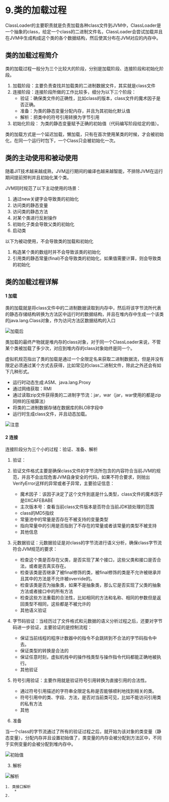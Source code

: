 # 9.类的加载过程
ClassLoader的主要职责就是负责加载各种class文件到JVM中，ClassLoader是一个抽象的class，给定一个class的二进制文件名，ClassLoader会尝试加载并且在JVM中生成构成这个类的各个数据结构，然后使其分布在JVM对应的内存中。

## 类的加载过程简介

类的加载过程一般分为三个比较大的阶段，分别是加载阶段、连接阶段和初始化阶段。
1. 加载阶段：主要负责查找并加载类的二进制数据文件，其实就是class文件
2. 连接阶段：连接阶段所做的工作比较多，细分为以下三个阶段：
    * 验证：确保类文件的正确性，比如class的版本，class文件的魔术因子是否正确。
    * 准备：为类的静态变量分配内存，并且为其初始化默认值
    * 解析：把类中的符号引用转换为字节引用
3. 初始化阶段： 为类的静态变量赋予正确的初始值（代码编写阶段给定的值）。

类的加载方式是一个延迟加载，懒加载，只有在首次使用某类的时候，才会被初始化，在同一个运行时包下，一个Class只会被初始化一次。

## 类的主动使用和被动使用
随着JIT技术越来越成熟，JVM运行期间的编译也越来越智能，不排除JVM在运行期间提前预判并且初始化某个类。

JVM同时规范了以下主动使用的场景：

1. 通过new关键字会导致类的初始化
2. 访问类的静态变量
3. 访问类的静态方法
4. 对某个类进行反射操作
5. 初始化子类会导致父类的初始化
6. 启动类

以下为被动使用，不会导致类的加载和初始化

1. 构造某个类的数组时并不会导致该类的初始化
2. 引用类的静态常量(final)不会导致类的初始化，如果值需要计算，则会导致类的初始化

## 类的加载过程详解

#### 1  加载

类的加载就是将class文件中的二进制数据读取到内存中，然后将该字节流所代表的静态存储结构转换为方法区中运行时的数据结构，并且在堆内存中生成一个该类的java.lang.Class对象，作为访问方法区数据结构的入口

![加载后](https://tvax4.sinaimg.cn/large/005VwC5mly1g8qh3ts4p1j30q60b1n2z.jpg)

类加载的最终产物就是堆内存的class对象，对于同一个ClassLoader来说，不管某个类被加载了多少次，对应到堆内存的class对象始终是同一个。

虚拟机规范指出了类的加载是通过一个全限定名来获取二进制数据流，但是并没有限定必须通过某个方式去获得，比如常见的class二进制文件，除此之外还会有如下几种形式。

* 运行时动态生成:ASM、java.lang.Proxy
* 通过网络获取：RMI
* 通过读取zip文件获得类的二进制字节流：jar，war（jar，war使用的都是zip同样的压缩算法）
* 将类的二进制数据存储在数据库的BLOB字段中
* 运行时生成class文件，并且动态加载。

![注意](https://tva2.sinaimg.cn/large/005VwC5mly1g8qhf9ozn3j30wz07e0zy.jpg)

#### 2  连接

连接阶段分为三个小的过程：验证、准备、解析

1. 验证：

  1. 验证文件格式主要是确保class文件的字节流所包含的内容符合当前JVM的规范，并且不会出现危害JVM自身安全的代码，如果不符合要求，则抛出VerifyError这样的异常或者子异常，主要验证信息：
     * 魔术因子：该因子决定了这个文件到底是什么类型，class文件的魔术因子是0XCAFEBABE
     * 主次版本号：查看当前class文件版本是否符合当前JDK锁处理的范围
     * class的MD5指纹
     * 常量池中的常量是否存在不被支持的变量类型
     * 指向常量中的引用是否指到了不存在的常量或者该常量的类型不被支持
     * 其他信息

  2. 元数据验证：元数据验证是对class的字节流进行语义分析，确保class字节流符合JVM规范的要求：
     * 检查这个类是否存在父类，是否实现了某个接口，这些父类和接口是否合法，或者是否真实存在。
     * 检查该类是否继承了被final修饰的类，被final修饰的类是不允许被继承并且其中的方法是不允许被override的。
     * 检查该类是否为抽象类，如果不是抽象类，那么它是否实现了父类的抽象方法或者接口中的所有方法
     * 检查这些方法重载的合法性，比如相同的方法和名称、相同的参数但是返回类型不相同，这些都是不被允许的
     * 其他语义验证

  3. 字节码验证：当经历过了文件格式和元数据的语义分析过程之后，还要对字节码进一步验证，主要验证的是控制流程：
     * 保证当前线程的程序计数器中的指令不会跳转到不合法的字节码指令中去。
     * 保证类型的转换是合法的
     * 保证任意时刻，虚拟机栈中的操作栈类型与操作指令代码都能正确地被执行。
     * 其他验证
  4. 符号引用验证：主要作用就是验证符号引用转换为直接引用的合法性。

     * 通过符号引用描述的字符串全限定名称是否能够顺利地找到相关的类。
     * 符号引用中的类、字段、方法，是否对当前类可见，比如不能访问引用类的私有方法
     * 其他

2. 准备

当一个class的字节流通过了所有的验证过程之后，就开始为该对象的类变量（静态变量），分配内存并且设置初始值了，类变量的内存会被分配到方法区中，不同于实例变量的会被分配到堆内存中。

![初始值](https://tvax2.sinaimg.cn/large/005VwC5mly1g8qrmn68yoj30c50avjti.jpg)


3. 解析

![解析](https://tva1.sinaimg.cn/large/005VwC5mly1g8qs695lgnj30vj071n3q.jpg)

    1. 类接口解析
        *
    2.
